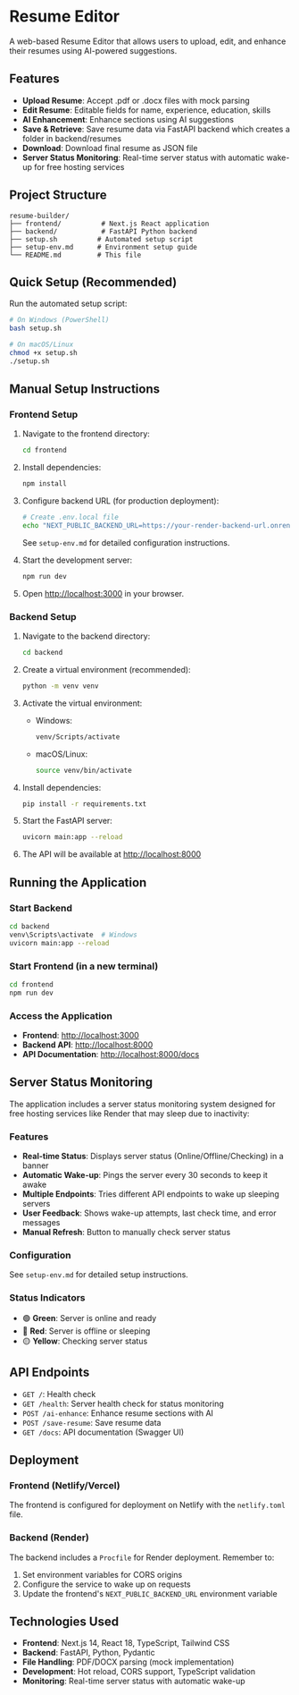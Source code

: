 # Resume Editor

A web-based Resume Editor that allows users to upload, edit, and enhance their resumes using AI-powered suggestions.

## Features

- **Upload Resume**: Accept .pdf or .docx files with mock parsing
- **Edit Resume**: Editable fields for name, experience, education, skills
- **AI Enhancement**: Enhance sections using AI suggestions
- **Save & Retrieve**: Save resume data via FastAPI backend which creates a folder in backend/resumes
- **Download**: Download final resume as JSON file
- **Server Status Monitoring**: Real-time server status with automatic wake-up for free hosting services

## Project Structure

```
resume-builder/
├── frontend/          # Next.js React application
├── backend/           # FastAPI Python backend
├── setup.sh          # Automated setup script
├── setup-env.md      # Environment setup guide
└── README.md         # This file
```

## Quick Setup (Recommended)

Run the automated setup script:

```bash
# On Windows (PowerShell)
bash setup.sh

# On macOS/Linux
chmod +x setup.sh
./setup.sh
```

## Manual Setup Instructions

### Frontend Setup

1. Navigate to the frontend directory:
   ```bash
   cd frontend
   ```

2. Install dependencies:
   ```bash
   npm install
   ```

3. Configure backend URL (for production deployment):
   ```bash
   # Create .env.local file
   echo "NEXT_PUBLIC_BACKEND_URL=https://your-render-backend-url.onrender.com" > .env.local
   ```
   See `setup-env.md` for detailed configuration instructions.

4. Start the development server:
   ```bash
   npm run dev
   ```

5. Open [http://localhost:3000](http://localhost:3000) in your browser.

### Backend Setup

1. Navigate to the backend directory:
   ```bash
   cd backend
   ```

2. Create a virtual environment (recommended):
   ```bash
   python -m venv venv
   ```

3. Activate the virtual environment:
   - Windows:
     ```bash
     venv/Scripts/activate
     ```
   - macOS/Linux:
     ```bash
     source venv/bin/activate
     ```

4. Install dependencies:
   ```bash
   pip install -r requirements.txt
   ```

5. Start the FastAPI server:
   ```bash
   uvicorn main:app --reload
   ```

6. The API will be available at [http://localhost:8000](http://localhost:8000)

## Running the Application

### Start Backend
```bash
cd backend
venv\Scripts\activate  # Windows
uvicorn main:app --reload
```

### Start Frontend (in a new terminal)
```bash
cd frontend
npm run dev
```

### Access the Application
- **Frontend**: [http://localhost:3000](http://localhost:3000)
- **Backend API**: [http://localhost:8000](http://localhost:8000)
- **API Documentation**: [http://localhost:8000/docs](http://localhost:8000/docs)

## Server Status Monitoring

The application includes a server status monitoring system designed for free hosting services like Render that may sleep due to inactivity:

### Features
- **Real-time Status**: Displays server status (Online/Offline/Checking) in a banner
- **Automatic Wake-up**: Pings the server every 30 seconds to keep it awake
- **Multiple Endpoints**: Tries different API endpoints to wake up sleeping servers
- **User Feedback**: Shows wake-up attempts, last check time, and error messages
- **Manual Refresh**: Button to manually check server status

### Configuration
See `setup-env.md` for detailed setup instructions.

### Status Indicators
- 🟢 **Green**: Server is online and ready
- 🔴 **Red**: Server is offline or sleeping
- 🟡 **Yellow**: Checking server status

## API Endpoints

- `GET /`: Health check
- `GET /health`: Server health check for status monitoring
- `POST /ai-enhance`: Enhance resume sections with AI
- `POST /save-resume`: Save resume data
- `GET /docs`: API documentation (Swagger UI)

## Deployment

### Frontend (Netlify/Vercel)
The frontend is configured for deployment on Netlify with the `netlify.toml` file.

### Backend (Render)
The backend includes a `Procfile` for Render deployment. Remember to:
1. Set environment variables for CORS origins
2. Configure the service to wake up on requests
3. Update the frontend's `NEXT_PUBLIC_BACKEND_URL` environment variable

## Technologies Used

- **Frontend**: Next.js 14, React 18, TypeScript, Tailwind CSS
- **Backend**: FastAPI, Python, Pydantic
- **File Handling**: PDF/DOCX parsing (mock implementation)
- **Development**: Hot reload, CORS support, TypeScript validation
- **Monitoring**: Real-time server status with automatic wake-up 